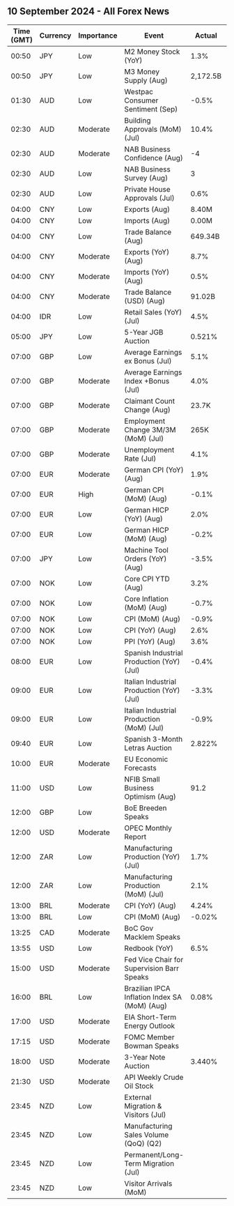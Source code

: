 ## 10 September 2024 - All Forex News

| Time (GMT) | Currency | Importance | Event | Actual | Forecast | Previous |
|------|----------|------------|-------|--------|----------|----------|
| 00:50 | JPY | Low | M2 Money Stock (YoY) | 1.3% | 1.5% | 1.5% |
| 00:50 | JPY | Low | M3 Money Supply (Aug) | 2,172.5B |  | 2,173.0B |
| 01:30 | AUD | Low | Westpac Consumer Sentiment (Sep) | -0.5% |  | 2.8% |
| 02:30 | AUD | Moderate | Building Approvals (MoM) (Jul) | 10.4% | 10.4% | -6.4% |
| 02:30 | AUD | Moderate | NAB Business Confidence (Aug) | -4 |  | 1 |
| 02:30 | AUD | Low | NAB Business Survey (Aug) | 3 |  | 6 |
| 02:30 | AUD | Low | Private House Approvals (Jul) | 0.6% | 0.6% | -0.5% |
| 04:00 | CNY | Low | Exports (Aug) | 8.40M |  | 6.50M |
| 04:00 | CNY | Low | Imports (Aug) | 0.00M |  | 6.60M |
| 04:00 | CNY | Low | Trade Balance (Aug) | 649.34B | 579.00B | 601.90B |
| 04:00 | CNY | Moderate | Exports (YoY) (Aug) | 8.7% | 6.5% | 7.0% |
| 04:00 | CNY | Moderate | Imports (YoY) (Aug) | 0.5% | 2.0% | 7.2% |
| 04:00 | CNY | Moderate | Trade Balance (USD) (Aug) | 91.02B | 81.40B | 84.65B |
| 04:00 | IDR | Low | Retail Sales (YoY) (Jul) | 4.5% |  | 2.7% |
| 05:00 | JPY | Low | 5-Year JGB Auction | 0.521% |  | 0.452% |
| 07:00 | GBP | Low | Average Earnings ex Bonus (Jul) | 5.1% | 5.1% | 5.4% |
| 07:00 | GBP | Moderate | Average Earnings Index +Bonus (Jul) | 4.0% | 4.1% | 4.6% |
| 07:00 | GBP | Moderate | Claimant Count Change (Aug) | 23.7K | 95.5K | 102.3K |
| 07:00 | GBP | Moderate | Employment Change 3M/3M (MoM) (Jul) | 265K | 115K | 97K |
| 07:00 | GBP | Moderate | Unemployment Rate (Jul) | 4.1% | 4.1% | 4.2% |
| 07:00 | EUR | Moderate | German CPI (YoY) (Aug) | 1.9% | 1.9% | 2.3% |
| 07:00 | EUR | High | German CPI (MoM) (Aug) | -0.1% | -0.1% | 0.3% |
| 07:00 | EUR | Low | German HICP (YoY) (Aug) | 2.0% | 2.0% | 2.6% |
| 07:00 | EUR | Low | German HICP (MoM) (Aug) | -0.2% | -0.2% | 0.5% |
| 07:00 | JPY | Low | Machine Tool Orders (YoY) (Aug) | -3.5% |  | 8.4% |
| 07:00 | NOK | Low | Core CPI YTD (Aug) | 3.2% | 3.3% | 3.3% |
| 07:00 | NOK | Low | Core Inflation (MoM) (Aug) | -0.7% |  | 0.8% |
| 07:00 | NOK | Low | CPI (MoM) (Aug) | -0.9% |  | 0.5% |
| 07:00 | NOK | Low | CPI (YoY) (Aug) | 2.6% | 3.5% | 2.8% |
| 07:00 | NOK | Low | PPI (YoY) (Aug) | 3.6% | 8.3% | 6.5% |
| 08:00 | EUR | Low | Spanish Industrial Production (YoY) (Jul) | -0.4% |  | 0.2% |
| 09:00 | EUR | Low | Italian Industrial Production (YoY) (Jul) | -3.3% |  | -2.6% |
| 09:00 | EUR | Low | Italian Industrial Production (MoM) (Jul) | -0.9% | -0.2% | 0.5% |
| 09:40 | EUR | Low | Spanish 3-Month Letras Auction | 2.822% |  | 3.190% |
| 10:00 | EUR | Moderate | EU Economic Forecasts |  |  |  |
| 11:00 | USD | Low | NFIB Small Business Optimism (Aug) | 91.2 | 93.6 | 93.7 |
| 12:00 | GBP | Low | BoE Breeden Speaks |  |  |  |
| 12:00 | USD | Moderate | OPEC Monthly Report |  |  |  |
| 12:00 | ZAR | Low | Manufacturing Production (YoY) (Jul) | 1.7% | 0.7% | -5.5% |
| 12:00 | ZAR | Low | Manufacturing Production (MoM) (Jul) | 2.1% |  | -0.4% |
| 13:00 | BRL | Moderate | CPI (YoY) (Aug) | 4.24% | 4.30% | 4.50% |
| 13:00 | BRL | Low | CPI (MoM) (Aug) | -0.02% | 0.01% | 0.38% |
| 13:25 | CAD | Moderate | BoC Gov Macklem Speaks |  |  |  |
| 13:55 | USD | Low | Redbook (YoY) | 6.5% |  | 6.3% |
| 15:00 | USD | Moderate | Fed Vice Chair for Supervision Barr Speaks |  |  |  |
| 16:00 | BRL | Low | Brazilian IPCA Inflation Index SA (MoM) (Aug) | 0.08% |  | 0.50% |
| 17:00 | USD | Moderate | EIA Short-Term Energy Outlook |  |  |  |
| 17:15 | USD | Moderate | FOMC Member Bowman Speaks |  |  |  |
| 18:00 | USD | Moderate | 3-Year Note Auction | 3.440% |  | 3.810% |
| 21:30 | USD | Moderate | API Weekly Crude Oil Stock |  | 0.700M | -7.400M |
| 23:45 | NZD | Low | External Migration & Visitors (Jul) |  |  | 3.80% |
| 23:45 | NZD | Low | Manufacturing Sales Volume (QoQ) (Q2) |  |  | -0.4% |
| 23:45 | NZD | Low | Permanent/Long-Term Migration (Jul) |  |  | 2,710 |
| 23:45 | NZD | Low | Visitor Arrivals (MoM) |  |  | -0.2% |
